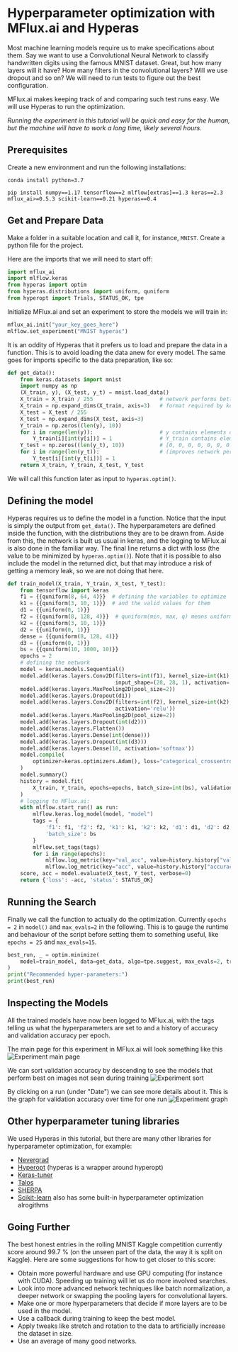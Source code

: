 # Hyperparameter optimization with MFlux.ai and Hyperas

Most machine learning models require us to make specifications about them. Say we want to use a Convolutional
Neural Network to classify handwritten digits using the famous MNIST dataset. Great, but how many layers will it 
have? How many filters in the convolutional layers? Will we use dropout and so on? We will need to run tests 
to figure out the best configuration.

MFlux.ai makes keeping track of and comparing such test runs easy. We will use Hyperas to run the optimization.

_Running the experiment in this tutorial will be quick and easy for the human, but the machine will have to work a long time, 
likely several hours._

## Prerequisites
Create a new environment and run the following installations:

```
conda install python=3.7
```

```
pip install numpy==1.17 tensorflow==2 mlflow[extras]==1.3 keras==2.3 mflux_ai>=0.5.3 scikit-learn==0.21 hyperas==0.4
```


## Get and Prepare Data
Make a folder in a suitable location and call it, for instance, `MNIST`. Create a python file for the project.

Here are the imports that we will need to start off:
```python
import mflux_ai
import mlflow.keras
from hyperas import optim
from hyperas.distributions import uniform, quniform
from hyperopt import Trials, STATUS_OK, tpe
```

Initialize MFlux.ai and set an experiment to store the models we will train in:
```python
mflux_ai.init("your_key_goes_here")
mlflow.set_experiment("MNIST hyperas")
```

It is an oddity of Hyperas that it prefers us to load and prepare the data in a function. This is to avoid loading the 
data anew for every model. The same goes for imports specific to the data preparation, like so:
```python
def get_data():
    from keras.datasets import mnist
    import numpy as np
    (X_train, y), (X_test, y_t) = mnist.load_data()
    X_train = X_train / 255                     # network performs better with values in [0, 1]
    X_train = np.expand_dims(X_train, axis=3)   # format required by keras Conv2D
    X_test = X_test / 255
    X_test = np.expand_dims(X_test, axis=3)
    Y_train = np.zeros((len(y), 10))
    for i in range(len(y)):                     # y contains elements of format [7]
        Y_train[i][int(y[i])] = 1               # Y_train contains elements of format
    Y_test = np.zeros((len(y_t), 10))           # [0, 0, 0, 0, 0, 0, 0 , 1, 0, 0]
    for i in range(len(y_t)):                   # (improves network performance)
        Y_test[i][int(y_t[i])] = 1
    return X_train, Y_train, X_test, Y_test
```

We will call this function later as input to `hyperas.optim()`.


## Defining the model

Hyperas requires us to define the model in a function. Notice that the input is simply the output from `get_data()`. The 
hyperparameters are defined inside the function, with the distributions they are to be drawn from. Aside from this, the 
network is built us usual in keras, and the logging to MFlux.ai is also done in the familiar way. The final line returns a 
dict with loss (the value to be minimized by `hyperas.optim()`). Note that it is possible to also include the model in the
returned dict, but that may introduce a risk of getting a memory leak, so we are not doing that here.

```python
def train_model(X_train, Y_train, X_test, Y_test):
    from tensorflow import keras
    f1 = {{quniform(8, 64, 4)}}  # defining the variables to optimize
    k1 = {{quniform(3, 10, 1)}}  # and the valid values for them
    d1 = {{uniform(0, 1)}}
    f2 = {{quniform(8, 128, 4)}}  # quniform(min, max, q) means uniform(min, max) with step size q
    k2 = {{quniform(3, 10, 1)}}
    d2 = {{uniform(0, 1)}}
    dense = {{quniform(8, 128, 4)}}
    d3 = {{uniform(0, 1)}}
    bs = {{quniform(10, 1000, 10)}}
    epochs = 2
    # defining the network
    model = keras.models.Sequential()
    model.add(keras.layers.Conv2D(filters=int(f1), kernel_size=int(k1), strides=1,
                                  input_shape=(28, 28, 1), activation='relu', padding="same"))
    model.add(keras.layers.MaxPooling2D(pool_size=2))
    model.add(keras.layers.Dropout(d1))
    model.add(keras.layers.Conv2D(filters=int(f2), kernel_size=int(k2), strides=1,
                                  activation='relu'))
    model.add(keras.layers.MaxPooling2D(pool_size=2))
    model.add(keras.layers.Dropout(int(d2)))
    model.add(keras.layers.Flatten())
    model.add(keras.layers.Dense(int(dense)))
    model.add(keras.layers.Dropout(int(d3)))
    model.add(keras.layers.Dense(10, activation='softmax'))
    model.compile(
        optimizer=keras.optimizers.Adam(), loss="categorical_crossentropy", metrics=["accuracy"]
    )
    model.summary()
    history = model.fit(
        X_train, Y_train, epochs=epochs, batch_size=int(bs), validation_data=(X_test, Y_test)
    )
    # logging to MFlux.ai:
    with mlflow.start_run() as run:
        mlflow.keras.log_model(model, "model")
        tags = {
            'f1': f1, 'f2': f2, 'k1': k1, 'k2': k2, 'd1': d1, 'd2': d2, 'd3': d3, 'dense': dense,
            'batch_size': bs
        }
        mlflow.set_tags(tags)
        for i in range(epochs):
            mlflow.log_metric(key="val_acc", value=history.history["val_accuracy"][i], step=i)
            mlflow.log_metric(key="acc", value=history.history["accuracy"][i], step=i)
    score, acc = model.evaluate(X_test, Y_test, verbose=0)
    return {'loss': -acc, 'status': STATUS_OK}
```

## Running the Search
Finally we call the function to actually do the optimization. Currently `epochs = 2` in `model()` and `max_evals=2` in the 
following. This is to gauge the runtime and behaviour of the script before setting them to something useful, like `epochs = 25` 
and `max_evals=15`.
```python
best_run, _ = optim.minimize(
    model=train_model, data=get_data, algo=tpe.suggest, max_evals=2, trials=Trials()
)
print("Recommended hyper-parameters:")
print(best_run)
```


## Inspecting the Models
All the trained models have now been logged to MFlux.ai, with the tags telling us what the hyperparameters are set to and a
history of accuracy and validation accuracy per epoch.

The main page for this experiment in MFlux.ai will look something like this
![Experiment main page](images/experiment_main.png)

We can sort validation accuracy by descending to see the models that perform best on images not seen during training
![Experiment sort](images/experiment_sort.png)

By clicking on a run (under "Date") we can see more details about it. This is the graph for validation accuracy over time for 
one run
![Experiment graph](images/experiment_graph.png)


## Other hyperparameter tuning libraries

We used Hyperas in this tutorial, but there are many other libraries for hyperparameter optimization, for example:

* [Nevergrad](https://github.com/facebookresearch/nevergrad)
* [Hyperopt](https://github.com/hyperopt/hyperopt) (hyperas is a wrapper around hyperopt)
* [Keras-tuner](https://github.com/keras-team/keras-tuner)
* [Talos](https://github.com/autonomio/talos)
* [SHERPA](https://parameter-sherpa.readthedocs.io/en/latest/)
* [Scikit-learn](https://scikit-learn.org/stable/modules/classes.html#hyper-parameter-optimizers) also has some built-in 
hyperparameter optimization alrogithms

## Going Further

The best honest entries in the rolling MNIST Kaggle competition currently score around 99.7 % (on the unseen part of the data, the way it is split
on Kaggle). Here are some suggestions for how to get closer to this score:
* Obtain more powerful hardware and use GPU computing (for instance with CUDA). Speeding up training will let us do more 
involved searches.
* Look into more advanced network techniques like batch normalization, a deeper network or swapping the pooling layers 
for convolutional layers.
* Make one or more hyperparameters that decide if more layers are to be used in the model.
* Use a callback during training to keep the best model.
* Apply tweaks like stretch and rotation to the data to artificially increase the dataset in size.
* Use an average of many good networks.
